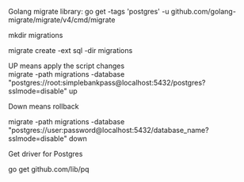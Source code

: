 

Golang migrate library:
go get -tags 'postgres' -u github.com/golang-migrate/migrate/v4/cmd/migrate

mkdir migrations

migrate create -ext sql -dir migrations <migration-name>


UP means apply the script changes  
migrate -path migrations -database "postgres://root:simplebankpass@localhost:5432/postgres?sslmode=disable" up

Down means rollback

migrate -path migrations -database "postgres://user:password@localhost:5432/database_name?sslmode=disable" down


Get driver for Postgres 

go get github.com/lib/pq
